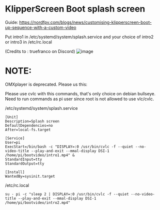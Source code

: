 # KlipperScreen Boot splash screen

Guide: https://nordfpv.com/blogs/news/customising-klipperscreen-boot-up-sequence-with-a-custom-video

Put intro1 in /etc/systemd/system/splash.service and your choice of intro2 or intro3 in /etc/rc.local

(Credits to : truefranco on Discord)
![image](https://user-images.githubusercontent.com/37383368/202033571-abe721c8-5906-41ad-8e60-673ecc3e21ef.png)


# NOTE:

OMXplayer is deprecated. Please us this:

Please use cvlc with this commands, that's only choice on debian bullseye.
Need to run commands as pi user since root is not allowed to use vlc/cvlc.

/etc/systemd/system/splash.service

```
[Unit]
Description=Splash screen 
DefaultDependencies=no 
After=local-fs.target 

[Service]
User=pi
ExecStart=/bin/bash -c "DISPLAY=:0 /usr/bin/cvlc -f --quiet --no-video-title --play-and-exit --mmal-display DSI-1 /home/pi/bootvideo/intro1.mp4" &
StandardInput=tty 
StandardOutput=tty 

[Install]
WantedBy=sysinit.target
```

/etc/rc.local
```
su - pi -c "sleep 2 | DISPLAY=:0 /usr/bin/cvlc -f --quiet --no-video-title --play-and-exit --mmal-display DSI-1 /home/pi/bootvideo/intro2.mp4"
```
